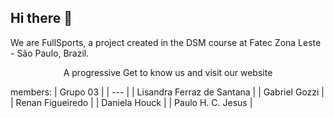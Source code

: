 ## Hi there 👋 
<!-- <img src="https://raw.githubusercontent.com/fullSports/Sig3_components/main/public/icone.png" width="20"> -->
We are FullSports, a project created in the DSM course at Fatec Zona Leste - São Paulo, Brazil. 
<!-- Get to know us and visit our website https://www.fullsports.dev.br -->

  <p align="center">A progressive Get to know us and visit our website</p>
    <p align="center">
  <a href="https://www.fullsports.dev.br" target="_blank">
  </a>
</p>

members:
| Grupo 03 |
| --- |
| Lisandra Ferraz de Santana |
| Gabriel Gozzi |
| Renan Figueiredo |
| Daniela Houck |
| Paulo H. C. Jesus |
